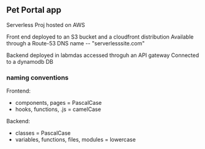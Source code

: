 ## Pet Portal app

Serverless Proj hosted on AWS

Front end deployed to an S3 bucket and a cloudfront distribution
Available through a Route-53 DNS name -- "serverlesssite.com"

Backend deployed in labmdas accessed throguh an API gateway
Connected to a dynamodb DB

### naming conventions
Frontend:
 - components, pages = PascalCase
 - hooks, functions, .js = camelCase

Backend:
 - classes = PascalCase
 - variables, functions, files, modules = lowercase

